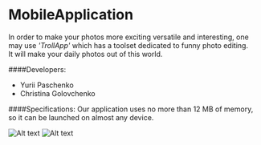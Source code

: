 MobileApplication
=================

In order to make your photos more exciting versatile and interesting, one may use *'TrollApp'* which has a toolset dedicated to funny photo editing.  
It will make your daily photos out of this world.   

####Developers:
* Yurii Paschenko
* Christina Golovchenko

####Specifications:
Our application uses no more than 12 MB of memory, so it can be launched on almost any device.

![Alt text](http://ipic.su/img/img7/fs/otchet1.1385715985.jpg)
![Alt text](http://ipic.su/img/img7/fs/otchet2.1385716002.jpg)

